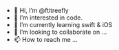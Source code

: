 - 👋 Hi, I’m @ftitreefly
- 👀 I’m interested in code.
- 🌱 I’m currently learning swift & iOS
- 💞️ I’m looking to collaborate on ...
- 📫 How to reach me ...

<!---
ftitreefly/ftitreefly is a ✨ special ✨ repository because its `README.md` (this file) appears on your GitHub profile.
You can click the Preview link to take a look at your changes.
--->
